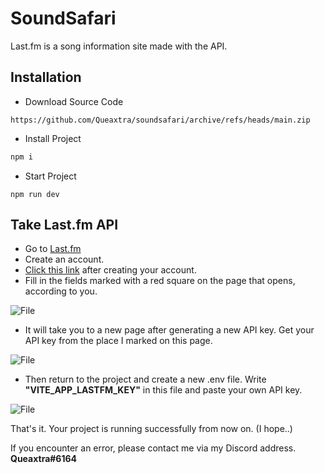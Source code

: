 
# SoundSafari

Last.fm is a song information site made with the API.

## Installation

- Download Source Code
```
https://github.com/Queaxtra/soundsafari/archive/refs/heads/main.zip
```

- Install Project
```js
npm i
```

- Start Project
```
npm run dev
```
## Take Last.fm API

- Go to [Last.fm](https://www.last.fm/)
- Create an account.
- [Click this link](https://www.last.fm/api/account/create) after creating your account.
- Fill in the fields marked with a red square on the page that opens, according to you.

![File](https://i.imgur.com/1P4sUZx.png)

- It will take you to a new page after generating a new API key. Get your API key from the place I marked on this page.

![File](https://i.imgur.com/xtVaWDy.png)

- Then return to the project and create a new .env file. Write **"VITE_APP_LASTFM_KEY"** in this file and paste your own API key.

![File](https://i.imgur.com/Ay3VXsv.png)

That's it. Your project is running successfully from now on. (I hope..)

If you encounter an error, please contact me via my Discord address.
**Queaxtra#6164**
